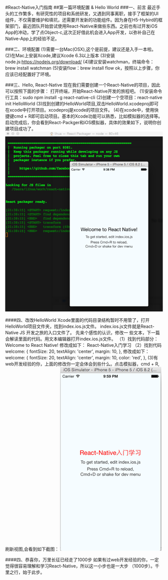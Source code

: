 #React-Native入门指南
##第一篇环境配置 & Hello World
###一、前言
	最近手头的工作繁多，有研究性的项目和系统研发，又遇到同事离职，接手了框架的UI组件，不仅需要维护和填坑，还需要开发新的功能组件。因为身在H5-Hybird的框架部门，最近团队开始尝试使用React-Native来做些东西。之前也有过开发iOS App的冲动，学了点Object-c,这次正好借此机会进入App开发，以弥补自己在Native-App上的经验不足。
	
###二、环境配置
	(1)需要一台Mac(OSX),这个是前提，建议还是入手一本啦。
	(2)在Mac上安装Xcode,建议Xcode 6.3以上版本
	(3)安装node.js:https://nodejs.org/download/
	(4)建议安装watchman，终端命令：brew install watchman
	(5)安装flow：brew install flow
	ok，按照以上步骤，你应该已经配置好了环境。
	
###三、Hello, React-Native
	现在我们需要创建一个React-Native的项目，因此可以按照下面的步骤：
	打开终端，开始React-Native开发的旅程吧。
	(1)安装命令行工具：sudo npm install -g react-native-cli
	(2)创建一个空项目：react-native init HelloWorld
	(3)找到创建的HelloWorld项目,双击HelloWorld.xcodeproj即可在xcode中打开项目。xcodeproj是xcode的项目文件。
	(4)在xcode中，使用快捷键cmd + R即可启动项目。基本的Xcode功能可以熟悉，比如模拟器的选择等。
	启动完成后，你会看到React-Packger和iOS模拟器，具体的效果如下，说明你创建项目成功了。
![Hello World](pic/1_1.png)

####四、改改HelloWorld
	Xcode里面的代码目录结构暂时不用管了，打开HelloWorld项目文件夹，找到index.ios.js文件。
	index.ios.js文件就是React-Native JS 开发之旅的入口文件了。 先来个感性的认识，修改一
	些文本，下一篇会解读里面的代码。用文本编辑器打开index.ios.js文件。
	（1）找到代码<Text></Text>部分：
	<Text style={styles.welcome}>
          Welcome to React Native!
    </Text>
    修改成如下：
    <Text style={styles.welcome}>
          React-Native入门学习
    </Text>
	（2）找到代码
	welcome: {
    	fontSize: 20,
    	textAlign: 'center',
    	margin: 10,
    },
    修改成如下：
    welcome: {
    	fontSize: 20,
    	textAlign: 'center',
    	margin: 10,
    	color: 'red',
    },
    (3)有web开发经验的你，上面的修改你一定会体会到些什么。点击模拟器，cmd + R,刷新视图,会看到如下截图：
![Hello World Red Text](pic/1_2.png)

####四、恭喜你，万里长征已经走了1000步
	如果有过web开发经验的你，一定觉得很容易理解和学习React-Native，所以这一小步也是一大步
	（1000步）。千里之行，始于此步。
     

